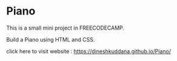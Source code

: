 # Piano

This is a small mini project in FREECODECAMP.

Build a Piano using HTML and CSS.

click here to visit website : https://dineshkuddana.github.io/Piano/
